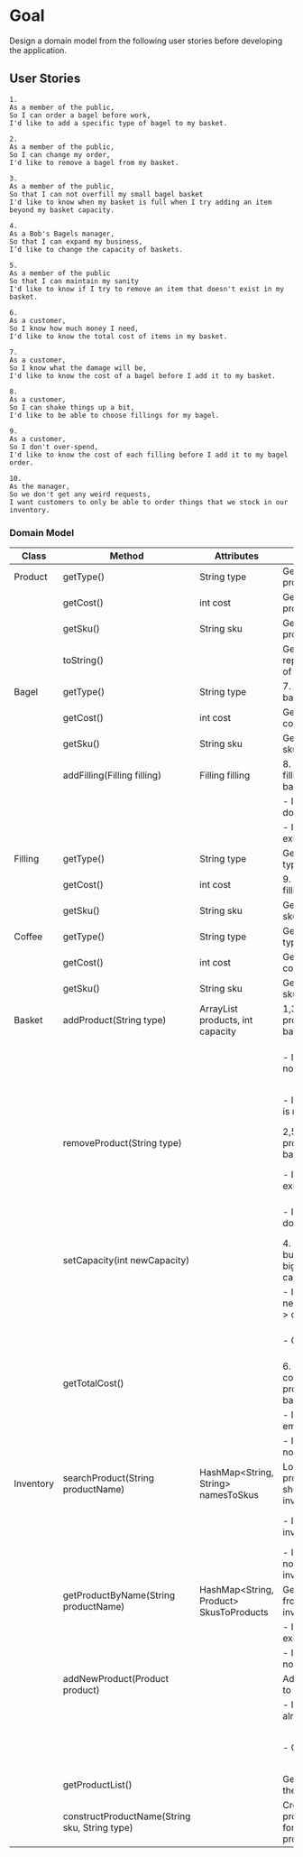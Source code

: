# Goal
Design a domain model from the following user stories before developing the application.

## User Stories
```
1.
As a member of the public,
So I can order a bagel before work,
I'd like to add a specific type of bagel to my basket.
```
```
2.
As a member of the public,
So I can change my order,
I'd like to remove a bagel from my basket.
```
```
3.
As a member of the public,
So that I can not overfill my small bagel basket
I'd like to know when my basket is full when I try adding an item beyond my basket capacity.
```
```
4.
As a Bob's Bagels manager,
So that I can expand my business,
I’d like to change the capacity of baskets.
```
```
5.
As a member of the public
So that I can maintain my sanity
I'd like to know if I try to remove an item that doesn't exist in my basket.
```
```
6.
As a customer,
So I know how much money I need,
I'd like to know the total cost of items in my basket.
```
```
7.
As a customer,
So I know what the damage will be,
I'd like to know the cost of a bagel before I add it to my basket.
```
```
8.
As a customer,
So I can shake things up a bit,
I'd like to be able to choose fillings for my bagel.
```
```
9.
As a customer,
So I don't over-spend,
I'd like to know the cost of each filling before I add it to my bagel order.
```
```
10.
As the manager,
So we don't get any weird requests,
I want customers to only be able to order things that we stock in our inventory.
```

### Domain Model

| Class     | Method                                        | Attributes                                | Scenario                                | Outcome                          |
|-----------|-----------------------------------------------|-------------------------------------------|-----------------------------------------|----------------------------------|
| Product   | getType()                                     | String type                               | Get the product type                    | String                           |
|           | getCost()                                     | int cost                                  | Get the product cost                    | int                              |   
|           | getSku()                                      | String sku                                | Get the product sku                     | String                           |
|           | toString()                                    |                                           | Get string representation of product    | String                           |
| Bagel     | getType()                                     | String type                               | 7. Get the bagel type                   | String                           |
|           | getCost()                                     | int cost                                  | Get the bagel cost                      | int                              |
|           | getSku()                                      | String sku                                | Get the bagel sku                       | String                           |
|           | addFilling(Filling filling)                   | Filling filling                           | 8. Choose filling for my bagel:         |                                  |
|           |                                               |                                           | - If filling does not exist             | True                             |
|           |                                               |                                           | - If filling exists                     | False                            |
| Filling   | getType()                                     | String type                               | Get the filling type                    | String                           |
|           | getCost()                                     | int cost                                  | 9. Get the filling cost                 | int                              |
|           | getSku()                                      | String sku                                | Get the filling sku                     | String                           |
| Coffee    | getType()                                     | String type                               | Get the coffee type                     | String                           |
|           | getCost()                                     | int cost                                  | Get the coffee cost                     | int                              |
|           | getSku()                                      | String sku                                | Get the coffee sku                      | String                           |
| Basket    | addProduct(String type)                       | ArrayList<Product> products, int capacity | 1,3. Add product to basket:             |                                  |
|           |                                               |                                           | - If capacity not max                   | True, Add product to basket      |
|           |                                               |                                           | - If capacity is max                    | False, Print Message             |
|           | removeProduct(String type)                    |                                           | 2,5. Remove product from basket:        |                                  |
|           |                                               |                                           | - If product exists                     | True, Product removed            |
|           |                                               |                                           | - If product doesn't exist              | False, Print Message             |
|           | setCapacity(int newCapacity)                  |                                           | 4. Expand business -> bigger capacity:  |                                  |
|           |                                               |                                           | - If newCapacity > oldCapacity          | True, Capacity changes           |
|           |                                               |                                           | - Otherwise                             | False, Print Message             |
|           | getTotalCost()                                |                                           | 6. Find the cost of products in basket: |                                  |
|           |                                               |                                           | - If basket is empty:                   | 0, Print Message                 |
|           |                                               |                                           | - If basket is not empty                | int                              |
| Inventory | searchProduct(String productName)             | HashMap<String, String> namesToSkus       | Look for product in the shop inventory: |                                  |
|           |                                               |                                           | - If product in inventory               | String (which is the SKU)        |
|           |                                               |                                           | - If product not in inventory           | null                             |
|           | getProductByName(String productName)          | HashMap<String, Product> SkusToProducts   | Get product from the shop inventory:    |                                  |
|           |                                               |                                           | - If SKU exists                         | Product                          |
|           |                                               |                                           | - If SKU does not exist                 | null                             |
|           | addNewProduct(Product product)                |                                           | Add product to inventory:               |                                  |
|           |                                               |                                           | - If product already exists             | False,                           |
|           |                                               |                                           | - Otherwise                             | True, Product added to inventory |
|           | getProductList()                              |                                           | Get a list of all the products          | String                           |
|           | constructProductName(String sku, String type) |                                           | Create a product name for the product   | String                           |
